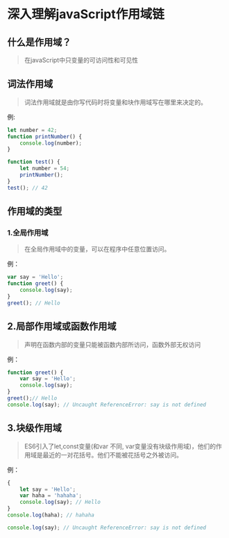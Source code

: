# 深入理解javaScript作用域链



## 什么是作用域？

> 在javaScript中只变量的可访问性和可见性



## 词法作用域

> 词法作用域就是由你写代码时将变量和块作用域写在哪里来决定的。

例:

``` javascript
let number = 42;
function printNumber() {
    console.log(number);
}

function test() {
    let number = 54;
    printNumber();
}
test(); // 42
```





## 作用域的类型

### 1.全局作用域

> 在全局作用域中的变量，可以在程序中任意位置访问。

例：

``` javascript
var say = 'Hello';
function greet() {
    console.log(say);
}
greet(); // Hello
```

## 2.局部作用域或函数作用域

> 声明在函数内部的变量只能被函数内部所访问，函数外部无权访问

例：

``` javascript
function greet() {
    var say = 'Hello';
    console.log(say);
}
greet();// Hello
console.log(say); // Uncaught ReferenceError: say is not defined
```

## 3.块级作用域

> ES6引入了let,const变量(和var 不同, var变量没有块级作用域)，他们的作用域是最近的一对花括号。他们不能被花括号之外被访问。

例：

``` javascript
{
    let say = 'Hello';
    var haha = 'hahaha';
    console.log(say); // Hello
}
console.log(haha); // hahaha

console.log(say); // Uncaught ReferenceError: say is not defined
```




